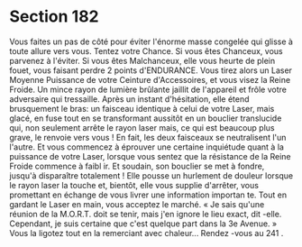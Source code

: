 # Section 182

Vous faites un pas de côté pour éviter l'énorme masse congelée qui glisse à toute allure
vers vous. Tentez votre Chance.  Si vous êtes Chanceux, vous parvenez à l'éviter. Si vous
êtes Malchanceux, elle vous heurte de plein fouet, vous faisant perdre 2 points
d'ENDURANCE. Vous tirez alors un Laser Moyenne Puissance de votre Ceinture
d'Accessoires, et vous visez la Reine Froide. Un mince rayon de lumière brûlante jaillit
de l'appareil et frôle votre adversaire qui tressaille. Après un instant d'hésitation, elle
étend brusquement le bras: un faisceau identique à celui de votre Laser, mais glacé, en
fuse tout en se transformant aussitôt en un bouclier translucide qui, non seulement arrête
le rayon laser mais, ce qui est beaucoup plus grave, le renvoie vers vous ! En fait, les
deux faisceaux se neutralisent l'un l'autre. Et vous commencez à éprouver une certaine
inquiétude quant à la puissance de votre Laser, lorsque vous sentez que la résistance de la
Reine Froide commence à faibl ir. Et soudain, son bouclier se met à fondre, jusqu'à
disparaître totalement ! Elle pousse un hurlement de douleur lorsque le rayon laser la
touche et, bientôt, elle vous supplie d'arrêter, vous promettant en échange de vous livrer
une information importan te. Tout en gardant le Laser en main, vous acceptez le marché. «
Je sais qu'une réunion de la M.O.R.T. doit se tenir, mais j'en ignore le lieu exact, dit -elle.
Cependant, je suis certaine que c'est quelque part dans la 3e Avenue. » Vous la ligotez
tout en la remerciant avec chaleur... Rendez -vous au  241 .